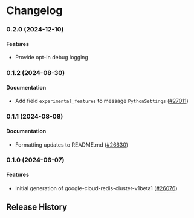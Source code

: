 # Changelog

### 0.2.0 (2024-12-10)

#### Features

* Provide opt-in debug logging 

### 0.1.2 (2024-08-30)

#### Documentation

* Add field `experimental_features` to message `PythonSettings` ([#27011](https://github.com/googleapis/google-cloud-ruby/issues/27011)) 

### 0.1.1 (2024-08-08)

#### Documentation

* Formatting updates to README.md ([#26630](https://github.com/googleapis/google-cloud-ruby/issues/26630)) 

### 0.1.0 (2024-06-07)

#### Features

* Initial generation of google-cloud-redis-cluster-v1beta1 ([#26076](https://github.com/googleapis/google-cloud-ruby/issues/26076)) 

## Release History
